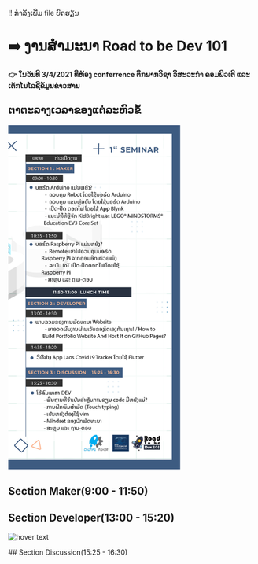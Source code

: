:bangbang: ກຳລັງເພີ່ມ file ບົດຮຽນ

# :arrow_right:   ງານສຳມະນາ Road to be Dev 101
#### :point_right: ໃນວັນທີ 3/4/2021 ທີ່ຫ້ອງ conferrence ຕຶກພາກວິຊາ ວິສະວະກຳ ຄອມພິວເຕີ ແລະ ເຕັກໂນໂລຊີຂໍ້ມູນຂ່າວສານ

## ຕາຕະລາງເວລາຂອງແຕ່ລະຫົວຂໍ້
<p margin-left: 100px>
  <img src="https://github.com/ChampaMaker/RoadToBeDev101/blob/main/%E0%BA%95%E0%BA%B2%E0%BA%95%E0%BA%B0%E0%BA%A5%E0%BA%B2%E0%BA%87RoadToBeDev3%204%202021.jpg" width="350" title="hover text">
</p>

## Section Maker(9:00 - 11:50)
## Section Developer(13:00 - 15:20)
<p margin-left: 100px>
  <img src="" width="350" title="hover text">
</p>
## Section Discussion(15:25 - 16:30)
